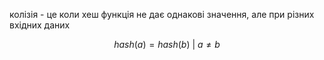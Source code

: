 колізія - це коли хеш функція не дає однакові значення, але при різних вхідних даних

$$hash(a) = hash(b) \text{ | } a \neq b$$